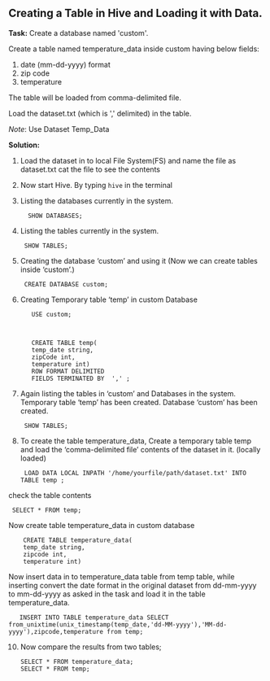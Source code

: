


Creating a Table in Hive and Loading it with Data.
--------------------------------------------------

**Task:**
Create a database named 'custom'.

Create a table named temperature_data inside custom having below fields:
1. date (mm-dd-yyyy) format
2. zip code
3. temperature

The table will be loaded from comma-delimited file.

Load the dataset.txt (which is ',' delimited) in the table.

*Note*: Use Dataset Temp_Data

**Solution:**

1) Load the dataset in to local File System(FS) and name the file as dataset.txt
cat the file to see the contents
2) Now start Hive.
 By typing `hive` in the terminal
3) Listing the databases currently in the system.

	     SHOW DATABASES;

4) Listing the tables currently in the system. 

	    SHOW TABLES;


6) Creating the database ‘custom’ and using it (Now we can create tables inside ‘custom’.) 
	

	    CREATE DATABASE custom;

7) Creating Temporary table ‘temp’ in custom Database
 

	      USE custom;

  

	      CREATE TABLE temp(
	      temp_date string,
	      zipCode int,
	      temperature int)
	      ROW FORMAT DELIMITED
	      FIELDS TERMINATED BY  ',' ;
      

8) Again listing the tables in ‘custom’ and Databases in the system. 
Temporary table ‘temp’ has been created. Database ‘custom’ has been created.

    	SHOW TABLES;

9) To create the table temperature_data, 
Create a temporary table temp and load the ‘comma-delimited file’ contents of the dataset in it. (locally loaded)

    	LOAD DATA LOCAL INPATH '/home/yourfile/path/dataset.txt' INTO TABLE temp ;

check the table contents

   	 SELECT * FROM temp;
Now create table temperature_data in custom database

	    CREATE TABLE temperature_data(
	    temp_date string,
	    zipcode int,
	    temperature int)
Now insert data in to temperature_data table from temp table, while inserting convert the date format in the original dataset from dd-mm-yyyy to mm-dd-yyyy as asked in the task and load it in the table temperature_data.

       INSERT INTO TABLE temperature_data SELECT from_unixtime(unix_timestamp(temp_date,'dd-MM-yyyy'),'MM-dd-yyyy'),zipcode,temperature from temp;

10) Now compare the results from two tables;

	    SELECT * FROM temperature_data;
	    SELECT * FROM temp;






























